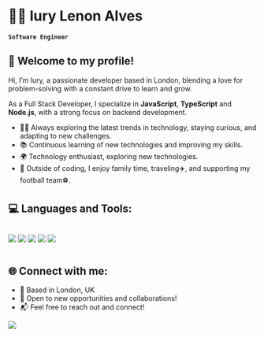 # 👨‍💻 Iury Lenon Alves

**`Software Engineer`**

## 👋 Welcome to my profile!

Hi, I’m Iury, a passionate developer based in London, blending a love for problem-solving with a constant drive to learn and grow.

As a Full Stack Developer, I specialize in **JavaScript**, **TypeScript** and **Node.js**, with a strong focus on backend development.

- 👨‍💻 Always exploring the latest trends in technology, staying curious, and adapting to new challenges.
- 📚 Continuous learning of new technologies and improving my skills.
- 🌍 Technology enthusiast, exploring new technologies.
- 🏡 Outside of coding, I enjoy family time, traveling✈️, and supporting my football team⚽. 

## 💻 Languages and Tools:
<div style="display: flex; align-items: center; gap: 10px; flex-wrap: wrap;">

  <a href="" target="_blank"><img src="https://img.shields.io/badge/javascript-%23323330.svg?style=for-the-badge&logo=javascript&logoColor=%23F7DF1E" target="_blank"></a> 
  <a href="" target="_blank"><img src="https://img.shields.io/badge/typescript-%23007ACC.svg?style=for-the-badge&logo=typescript&logoColor=white" target="_blank"></a>
  <a href="" target="_blank"><img src="https://img.shields.io/badge/node.js-339933?style=for-the-badge&logo=Node.js&logoColor=white" target="_blank"></a>
  <a href="" target="_blank"><img src="https://img.shields.io/badge/-NestJs-ea2845?style=flat-square&logo=nestjs&logoColor=white" target="_blank"></a>
  <a href="" target="_blank"><img src="https://img.shields.io/badge/Express.js-000000?logo=express&logoColor=fff&style=flat" target="_blank"></a>  
</div>

## 🌐 Connect with me:

- 📍 Based in London, UK
- 🚀 Open to new opportunities and collaborations!
- 📬 Feel free to reach out and connect!

<a href="https://www.linkedin.com/in/iurylenonalves/" target="_blank"><img src="https://img.shields.io/badge/-LinkedIn-%230077B5?style=for-the-badge&logo=linkedin&logoColor=white" target="_blank"></a>
